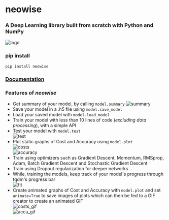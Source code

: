 
# neowise

### A Deep Learning library built from scratch with Python and NumPy
![logo](/neowise.png)

### pip install 
`pip install neowise`

### [Documentation](https://github.com/pranavsastry/neowise/blob/master/DOCUMENTATION.md) 

### Features of *neowise*

 - Get summary of your model, by calling `model.summary`
  ![summary](Visuals/summary.png)<br/>
 - Save your model in a .h5 file using `model.save_model`<br/>
 - Load your saved model with `model.load_model`<br/>
 - Train your model with less than 10 lines of code (*excluding data processing*), with a simple API<br/>
 - Test your model with `model.test`<br/>
   ![test](Visuals/test.png)
 - Plot static graphs of Cost and Accuracy using `model.plot`<br/>
   ![costs](Visuals/costs.png)<br/>
   ![accuracy](Visuals/accuracy.png)<br/>
 - Train using optimizers such as Gradient Descent, Momentum, RMSprop, Adam, Batch Gradient Descent and Stochastic Gradient Descent<br/>
 - Train using Dropout regularization for deeper networks<br/>
 - While, training the models, keep track of your model's progress through tqdm's progress bar<br/>
   ![fit](Visuals/fit.png)<br/>
 - Create animated graphs of Cost and Accuracy with `model.plot` and set `animate=True` to save images of plots which can then be fed to a GIF creator to create an animated GIF <br/>
   ![costs_gif](Visuals/costs.gif)<br/>
   ![accu_gif](Visuals/accu.gif)<br/>
